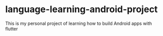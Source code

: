 # language-learning-android-project
This is my personal project of learning how to build Android apps with flutter
